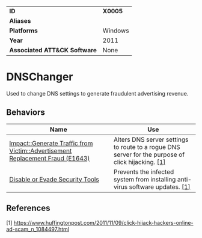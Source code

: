 |||
|---|---|
|**ID**|**X0005**|
|**Aliases**||
|**Platforms**|Windows|
|**Year**|2011|
|**Associated ATT&CK Software**|None|


DNSChanger
==========
Used to change DNS settings to generate fraudulent advertising revenue.

Behaviors
---------
|Name|Use|
|---|---|
|[Impact::Generate Traffic from Victim::Advertisement Replacement Fraud (E1643)](../impact/generate-traffic-from-victim.md)|Alters DNS server settings to route to a rogue DNS server for the purpose of click hijacking. [[1]](#1)|
|[Disable or Evade Security Tools](../defense-evasion/disable-or-evade-security-tools.md)|Prevents the infected system from installing anti-virus software updates. [[1]](#1)|

References
----------
<a name="1">[1]</a> https://www.huffingtonpost.com/2011/11/09/click-hijack-hackers-online-ad-scam_n_1084497.html
